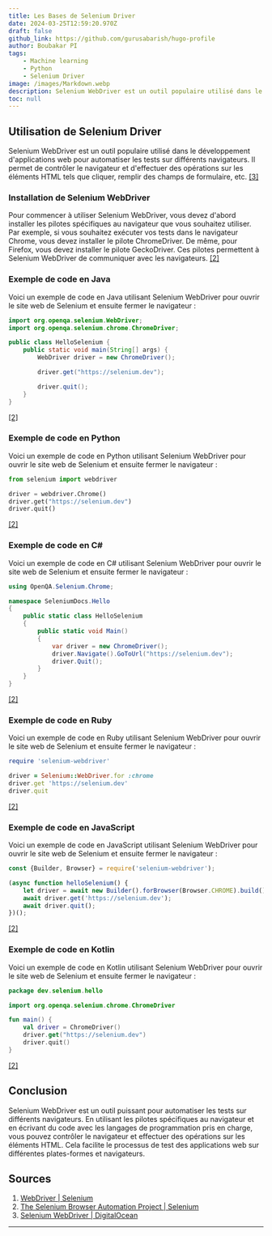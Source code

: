```yaml
---
title: Les Bases de Selenium Driver
date: 2024-03-25T12:59:20.970Z
draft: false
github_link: https://github.com/gurusabarish/hugo-profile
author: Boubakar PI
tags:
    - Machine learning
    - Python
    - Selenium Driver
image: /images/Markdown.webp
description: Selenium WebDriver est un outil populaire utilisé dans le développement d'applications web pour automatiser les tests sur différents navigateurs.
toc: null
---
```


## Utilisation de Selenium Driver

Selenium WebDriver est un outil populaire utilisé dans le développement d'applications web pour automatiser les tests sur différents navigateurs. Il permet de contrôler le navigateur et d'effectuer des opérations sur les éléments HTML tels que cliquer, remplir des champs de formulaire, etc. [[3]](https://www.digitalocean.com/community/tutorials/selenium-webdriver)

### Installation de Selenium WebDriver

Pour commencer à utiliser Selenium WebDriver, vous devez d'abord installer les pilotes spécifiques au navigateur que vous souhaitez utiliser. Par exemple, si vous souhaitez exécuter vos tests dans le navigateur Chrome, vous devez installer le pilote ChromeDriver. De même, pour Firefox, vous devez installer le pilote GeckoDriver. Ces pilotes permettent à Selenium WebDriver de communiquer avec les navigateurs. [[2]](https://www.selenium.dev/documentation/)

### Exemple de code en Java

Voici un exemple de code en Java utilisant Selenium WebDriver pour ouvrir le site web de Selenium et ensuite fermer le navigateur :

```java
import org.openqa.selenium.WebDriver;
import org.openqa.selenium.chrome.ChromeDriver;

public class HelloSelenium {
    public static void main(String[] args) {
        WebDriver driver = new ChromeDriver();

        driver.get("https://selenium.dev");

        driver.quit();
    }
}
```
[[2]](https://www.selenium.dev/documentation/)

### Exemple de code en Python

Voici un exemple de code en Python utilisant Selenium WebDriver pour ouvrir le site web de Selenium et ensuite fermer le navigateur :

```python
from selenium import webdriver

driver = webdriver.Chrome()
driver.get("https://selenium.dev")
driver.quit()
```
[[2]](https://www.selenium.dev/documentation/)

### Exemple de code en C#

Voici un exemple de code en C# utilisant Selenium WebDriver pour ouvrir le site web de Selenium et ensuite fermer le navigateur :

```csharp
using OpenQA.Selenium.Chrome;

namespace SeleniumDocs.Hello
{
    public static class HelloSelenium
    {
        public static void Main()
        {
            var driver = new ChromeDriver();
            driver.Navigate().GoToUrl("https://selenium.dev");
            driver.Quit();
        }
    }
}
```
[[2]](https://www.selenium.dev/documentation/)

### Exemple de code en Ruby

Voici un exemple de code en Ruby utilisant Selenium WebDriver pour ouvrir le site web de Selenium et ensuite fermer le navigateur :

```ruby
require 'selenium-webdriver'

driver = Selenium::WebDriver.for :chrome
driver.get 'https://selenium.dev'
driver.quit
```
[[2]](https://www.selenium.dev/documentation/)

### Exemple de code en JavaScript

Voici un exemple de code en JavaScript utilisant Selenium WebDriver pour ouvrir le site web de Selenium et ensuite fermer le navigateur :

```javascript
const {Builder, Browser} = require('selenium-webdriver');

(async function helloSelenium() {
    let driver = await new Builder().forBrowser(Browser.CHROME).build();
    await driver.get('https://selenium.dev');
    await driver.quit();
})();
```
[[2]](https://www.selenium.dev/documentation/)

### Exemple de code en Kotlin

Voici un exemple de code en Kotlin utilisant Selenium WebDriver pour ouvrir le site web de Selenium et ensuite fermer le navigateur :

```kotlin
package dev.selenium.hello

import org.openqa.selenium.chrome.ChromeDriver

fun main() {
    val driver = ChromeDriver()
    driver.get("https://selenium.dev")
    driver.quit()
}
```
[[2]](https://www.selenium.dev/documentation/)

## Conclusion

Selenium WebDriver est un outil puissant pour automatiser les tests sur différents navigateurs. En utilisant les pilotes spécifiques au navigateur et en écrivant du code avec les langages de programmation pris en charge, vous pouvez contrôler le navigateur et effectuer des opérations sur les éléments HTML. Cela facilite le processus de test des applications web sur différentes plates-formes et navigateurs.

## Sources
1. [WebDriver | Selenium](https://www.selenium.dev/documentation/en/webdriver/)
2. [The Selenium Browser Automation Project | Selenium](https://www.selenium.dev/documentation/en/)
3. [Selenium WebDriver | DigitalOcean](https://www.digitalocean.com/community/tutorials/how-to-use-selenium-with-python-and-3-7)

---

